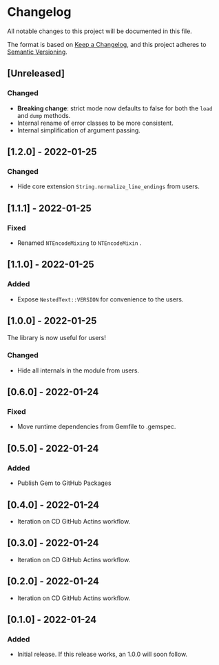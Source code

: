 # Changelog
All notable changes to this project will be documented in this file.

The format is based on [Keep a Changelog](https://keepachangelog.com/en/1.0.0/),
and this project adheres to [Semantic Versioning](https://semver.org/spec/v2.0.0.html).

## [Unreleased]
### Changed
- **Breaking change**: strict mode now defaults to false for both the `load` and `dump` methods.
- Internal rename of error classes to be more consistent.
- Internal simplification of argument passing.

## [1.2.0] - 2022-01-25
### Changed
- Hide core extension `String.normalize_line_endings` from users.

## [1.1.1] - 2022-01-25
### Fixed
- Renamed `NTEncodeMixing` to `NTEncodeMixin` .

## [1.1.0] - 2022-01-25
### Added
- Expose `NestedText::VERSION` for convenience to the users.

## [1.0.0] - 2022-01-25
The library is now useful for users!

### Changed
- Hide all internals in the module from users.

## [0.6.0] - 2022-01-24
### Fixed
- Move runtime dependencies from Gemfile to .gemspec.

## [0.5.0] - 2022-01-24
### Added
- Publish Gem to GitHub Packages

## [0.4.0] - 2022-01-24
- Iteration on CD GitHub Actins workflow.

## [0.3.0] - 2022-01-24
- Iteration on CD GitHub Actins workflow.

## [0.2.0] - 2022-01-24
- Iteration on CD GitHub Actins workflow.

## [0.1.0] - 2022-01-24
### Added
- Initial release. If this release works, an 1.0.0 will soon follow.
